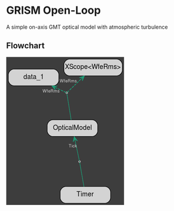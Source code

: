 # GRISM Open-Loop

 A simple on-axis GMT optical model with atmospheric turbulence 

## Flowchart

![open-loop flowchart](model.dot.png)